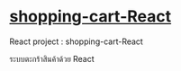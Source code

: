 # [shopping-cart-React](https://cart-app-7e286.firebaseapp.com/?_gl=1*6le53v*_ga*MTAxNzQ4NTM4OC4xNjk3MzcwNjc3*_ga_CW55HF8NVT*MTY5ODU4MDYxMC43LjEuMTY5ODU4NzI0Mi42MC4wLjA.)
React project : shopping-cart-React

ระบบตะกร้าสินค้าด้วย React
